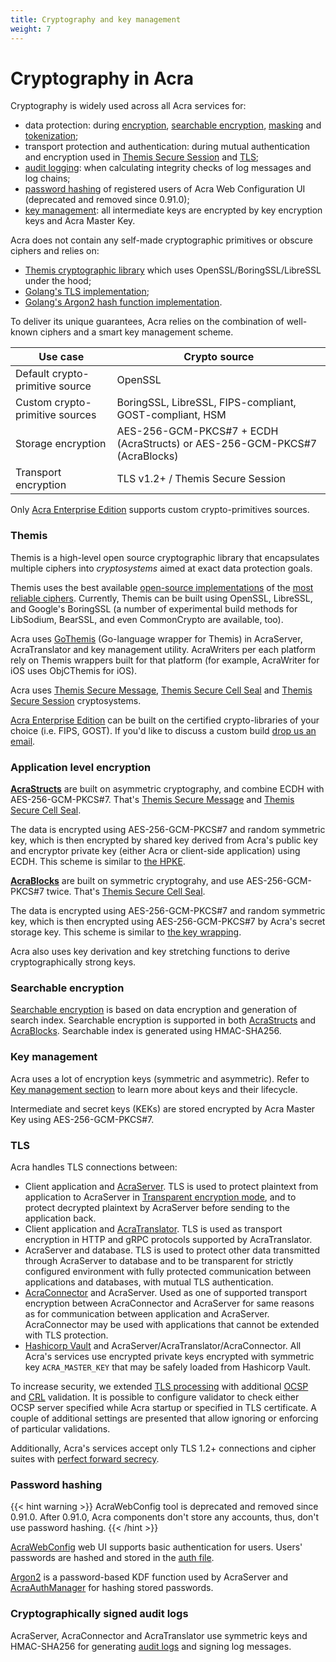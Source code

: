 ```yaml
---
title: Cryptography and key management
weight: 7
---
```


# Cryptography in Acra

Cryptography is widely used across all Acra services for:

* data protection: during [encryption](/acra/security-controls/encryption/), 
  [searchable encryption](/acra/security-controls/searchable-encryption/), 
  [masking](/acra/security-controls/masking/) and [tokenization](/acra/security-controls/tokenization/);
* transport protection and authentication: during mutual authentication and encryption used in 
  [Themis Secure Session](/themis/crypto-theory/cryptosystems/secure-session/) and [TLS](/acra/configuring-maintaining/tls/);
* [audit logging](/acra/security-controls/security-logging-and-events/audit-logging/): when calculating integrity checks of log messages and log chains;
* [password hashing](/acra/configuring-maintaining/general-configuration/acra-authmanager#auth-file) of registered users of Acra Web Configuration UI (deprecated and removed since 0.91.0);
* [key management](/acra/security-controls/key-management/): all intermediate keys are encrypted by key encryption keys and Acra Master Key.


Acra does not contain any self-made cryptographic primitives or obscure ciphers and relies on:

* [Themis cryptographic library](https://www.cossacklabs.com/themis/) which uses OpenSSL/BoringSSL/LibreSSL under the hood;
* [Golang's TLS implementation](https://pkg.go.dev/crypto/tls);
* [Golang's Argon2 hash function implementation](https://pkg.go.dev/golang.org/x/crypto/argon2). 


To deliver its unique guarantees, Acra relies on the combination of well-known ciphers and a smart key management scheme.

|Use case|Crypto source|
|--|--|
|Default crypto-primitive source|OpenSSL|
|Custom crypto-primitive sources |BoringSSL, LibreSSL, FIPS-compliant, GOST-compliant, HSM|
|Storage encryption|AES-256-GCM-PKCS#7 + ECDH (AcraStructs) or AES-256-GCM-PKCS#7 (AcraBlocks)|
|Transport encryption|TLS v1.2+ / Themis Secure Session|

Only [Acra Enterprise Edition](/acra/enterprise-edition/) supports custom crypto-primitives sources.


### Themis

Themis is a high-level open source cryptographic library that encapsulates multiple ciphers into _cryptosystems_ aimed at exact data protection goals.

Themis uses the best available [open-source implementations](/themis/crypto-theory/cryptography-donors) of the 
[most reliable ciphers](/themis/architecture/soter/). Currently, Themis can be built using OpenSSL, LibreSSL, and Google's BoringSSL (a number of experimental build methods for LibSodium, BearSSL, and even CommonCrypto are available, too).

Acra uses [GoThemis](/themis/languages/go/) (Go-language wrapper for Themis) in AcraServer, AcraTranslator and key management utility. AcraWriters per each platform rely on Themis wrappers built for that platform (for example, AcraWriter for iOS uses ObjCThemis for iOS). 

Acra uses [Themis Secure Message](/themis/crypto-theory/cryptosystems/secure-message/), [Themis Secure Cell Seal](/themis/crypto-theory/cryptosystems/secure-cell/#seal-mode) and [Themis Secure Session](/themis/crypto-theory/cryptosystems/secure-session/) cryptosystems. 

[Acra Enterprise Edition](/acra/enterprise-edition/) can be built on the certified crypto-libraries 
of your choice (i.e. FIPS, GOST). If you'd like to discuss a custom build [drop us an email](mailto:sales@cossacklabs.com).


### Application level encryption

**[AcraStructs](/acra/acra-in-depth/data-structures/acrastruct)** are built on asymmetric cryptography, and combine ECDH with AES-256-GCM-PKCS#7. That's [Themis Secure Message](/themis/crypto-theory/cryptosystems/secure-message/) and [Themis Secure Cell Seal](/themis/crypto-theory/cryptosystems/secure-cell/#seal-mode).

The data is encrypted using AES-256-GCM-PKCS#7 and random symmetric key, which is then encrypted by shared key derived from Acra's public key and encryptor private key (either Acra or client-side application) using ECDH. This scheme is similar to [the HPKE](https://datatracker.ietf.org/doc/draft-irtf-cfrg-hpke/).

**[AcraBlocks](/acra/acra-in-depth/data-structures/acrablock)** are built on symmetric cryptograhy, and use AES-256-GCM-PKCS#7 twice. That's [Themis Secure Cell Seal](/themis/crypto-theory/cryptosystems/secure-cell/#seal-mode).

The data is encrypted using AES-256-GCM-PKCS#7 and random symmetric key, which is then encrypted using AES-256-GCM-PKCS#7 by Acra's secret storage key. This scheme is similar to [the key wrapping](https://en.wikipedia.org/wiki/Key_Wrap).

Acra also uses key derivation and key stretching functions to derive cryptographically strong keys.


### Searchable encryption

[Searchable encryption](/acra/security-controls/searchable-encryption/) is based on data encryption and generation of search index. Searchable encryption is supported in both [AcraStructs](/acra/acra-in-depth/data-structures/acrastruct) and [AcraBlocks](/acra/acra-in-depth/data-structures/acrablock). Searchable index is generated using HMAC-SHA256.


### Key management

Acra uses a lot of encryption keys (symmetric and asymmetric). Refer to [Key management section](/acra/security-controls/key-management/) to learn more about keys and their lifecycle.

Intermediate and secret keys (KEKs) are stored encrypted by Acra Master Key using AES-256-GCM-PKCS#7.


### TLS

Acra handles TLS connections between: 

* Client application and [AcraServer](/acra/configuring-maintaining/general-configuration/acra-server). TLS is used to protect plaintext from application to AcraServer in [Transparent encryption mode](/acra/configuring-maintaining/general-configuration/acra-server#transparent-encryption-mode), and to protect decrypted plaintext by AcraServer before sending to the application back.
* Client application and [AcraTranslator](/acra/configuring-maintaining/general-configuration/acra-translator). TLS is used as transport encryption in HTTP and gRPC protocols supported by AcraTranslator.
* AcraServer and database. TLS is used to protect other data transmitted through AcraServer to database and to be transparent for 
  strictly configured environment with fully protected communication between applications and databases, with mutual 
  TLS authentication.
* [AcraConnector](/acra/configuring-maintaining/general-configuration/acra-connector) and AcraServer. 
  Used as one of supported transport encryption between AcraConnector and AcraServer for same reasons as for 
  communication between application and AcraServer. AcraConnector may be used with applications that cannot
  be extended with TLS protection.
* [Hashicorp Vault](https://www.vaultproject.io/) and AcraServer/AcraTranslator/AcraConnector. All Acra's services use encrypted private keys encrypted with symmetric key `ACRA_MASTER_KEY` that may be safely loaded from Hashicorp Vault.

To increase security, we extended [TLS processing](/acra/configuring-maintaining/tls/) with additional [OCSP](/acra/configuring-maintaining/tls/ocsp) and [CRL](/acra/configuring-maintaining/tls/crl) validation. It is possible to configure validator to check either OCSP server specified while Acra startup or specified in TLS certificate. A couple of additional settings are presented that allow ignoring or enforcing of particular validations.

Additionally, Acra's services accept only TLS 1.2+ connections and cipher suites with [perfect forward secrecy](https://en.wikipedia.org/wiki/Forward_secrecy).


### Password hashing

{{< hint warning >}}
AcraWebConfig tool is deprecated and removed since 0.91.0. After 0.91.0, Acra components don't store any accounts, thus, don't use password hashing.
{{< /hint >}}

[AcraWebConfig](/acra/configuring-maintaining/general-configuration/acra-webconfig) web UI supports basic authentication for users. Users' passwords are hashed and stored in the [auth file](/acra/configuring-maintaining/general-configuration/acra-authmanager#auth-file).

[Argon2](https://argon2.online/) is a password-based KDF function used by AcraServer and [AcraAuthManager](/acra/configuring-maintaining/general-configuration/acra-authmanager) for hashing stored passwords.


### Cryptographically signed audit logs

AcraServer, AcraConnector and AcraTranslator use symmetric keys and HMAC-SHA256 for generating [audit logs](/acra/security-controls/security-logging-and-events/audit-logging) and signing log messages.
